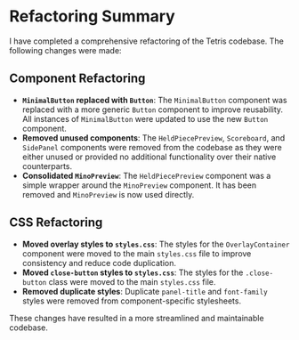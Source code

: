 # Refactoring Summary

I have completed a comprehensive refactoring of the Tetris codebase. The following changes were made:

## Component Refactoring

*   **`MinimalButton` replaced with `Button`**: The `MinimalButton` component was replaced with a more generic `Button` component to improve reusability. All instances of `MinimalButton` were updated to use the new `Button` component.
*   **Removed unused components**: The `HeldPiecePreview`, `Scoreboard`, and `SidePanel` components were removed from the codebase as they were either unused or provided no additional functionality over their native counterparts.
*   **Consolidated `MinoPreview`**: The `HeldPiecePreview` component was a simple wrapper around the `MinoPreview` component. It has been removed and `MinoPreview` is now used directly.

## CSS Refactoring

*   **Moved overlay styles to `styles.css`**: The styles for the `OverlayContainer` component were moved to the main `styles.css` file to improve consistency and reduce code duplication.
*   **Moved `close-button` styles to `styles.css`**: The styles for the `.close-button` class were moved to the main `styles.css` file.
*   **Removed duplicate styles**: Duplicate `panel-title` and `font-family` styles were removed from component-specific stylesheets.

These changes have resulted in a more streamlined and maintainable codebase.
